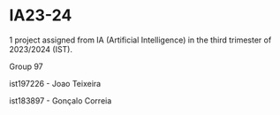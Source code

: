# IA23-24
1 project assigned from IA (Artificial Intelligence) in the third trimester of 2023/2024 (IST).

Group 97

ist197226 - Joao Teixeira

ist183897 - Gonçalo Correia
